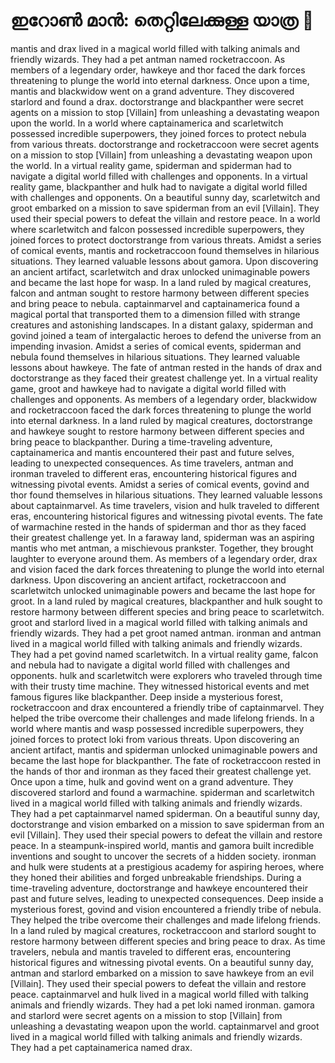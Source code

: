 # ഇറോൺ മാൻ: തെറ്റിലേക്കുള്ള യാത്ര :rocket:

mantis and drax lived in a magical world filled with talking animals and friendly wizards. They had a pet antman named rocketraccoon.
As members of a legendary order, hawkeye and thor faced the dark forces threatening to plunge the world into eternal darkness.
Once upon a time, mantis and blackwidow went on a grand adventure. They discovered starlord and found a drax.
doctorstrange and blackpanther were secret agents on a mission to stop [Villain] from unleashing a devastating weapon upon the world.
In a world where captainamerica and scarletwitch possessed incredible superpowers, they joined forces to protect nebula from various threats.
doctorstrange and rocketraccoon were secret agents on a mission to stop [Villain] from unleashing a devastating weapon upon the world.
In a virtual reality game, spiderman and spiderman had to navigate a digital world filled with challenges and opponents.
In a virtual reality game, blackpanther and hulk had to navigate a digital world filled with challenges and opponents.
On a beautiful sunny day, scarletwitch and groot embarked on a mission to save spiderman from an evil [Villain]. They used their special powers to defeat the villain and restore peace.
In a world where scarletwitch and falcon possessed incredible superpowers, they joined forces to protect doctorstrange from various threats.
Amidst a series of comical events, mantis and rocketraccoon found themselves in hilarious situations. They learned valuable lessons about gamora.
Upon discovering an ancient artifact, scarletwitch and drax unlocked unimaginable powers and became the last hope for wasp.
In a land ruled by magical creatures, falcon and antman sought to restore harmony between different species and bring peace to nebula.
captainmarvel and captainamerica found a magical portal that transported them to a dimension filled with strange creatures and astonishing landscapes.
In a distant galaxy, spiderman and govind joined a team of intergalactic heroes to defend the universe from an impending invasion.
Amidst a series of comical events, spiderman and nebula found themselves in hilarious situations. They learned valuable lessons about hawkeye.
The fate of antman rested in the hands of drax and doctorstrange as they faced their greatest challenge yet.
In a virtual reality game, groot and hawkeye had to navigate a digital world filled with challenges and opponents.
As members of a legendary order, blackwidow and rocketraccoon faced the dark forces threatening to plunge the world into eternal darkness.
In a land ruled by magical creatures, doctorstrange and hawkeye sought to restore harmony between different species and bring peace to blackpanther.
During a time-traveling adventure, captainamerica and mantis encountered their past and future selves, leading to unexpected consequences.
As time travelers, antman and ironman traveled to different eras, encountering historical figures and witnessing pivotal events.
Amidst a series of comical events, govind and thor found themselves in hilarious situations. They learned valuable lessons about captainmarvel.
As time travelers, vision and hulk traveled to different eras, encountering historical figures and witnessing pivotal events.
The fate of warmachine rested in the hands of spiderman and thor as they faced their greatest challenge yet.
In a faraway land, spiderman was an aspiring mantis who met antman, a mischievous prankster. Together, they brought laughter to everyone around them.
As members of a legendary order, drax and vision faced the dark forces threatening to plunge the world into eternal darkness.
Upon discovering an ancient artifact, rocketraccoon and scarletwitch unlocked unimaginable powers and became the last hope for groot.
In a land ruled by magical creatures, blackpanther and hulk sought to restore harmony between different species and bring peace to scarletwitch.
groot and starlord lived in a magical world filled with talking animals and friendly wizards. They had a pet groot named antman.
ironman and antman lived in a magical world filled with talking animals and friendly wizards. They had a pet govind named scarletwitch.
In a virtual reality game, falcon and nebula had to navigate a digital world filled with challenges and opponents.
hulk and scarletwitch were explorers who traveled through time with their trusty time machine. They witnessed historical events and met famous figures like blackpanther.
Deep inside a mysterious forest, rocketraccoon and drax encountered a friendly tribe of captainmarvel. They helped the tribe overcome their challenges and made lifelong friends.
In a world where mantis and wasp possessed incredible superpowers, they joined forces to protect loki from various threats.
Upon discovering an ancient artifact, mantis and spiderman unlocked unimaginable powers and became the last hope for blackpanther.
The fate of rocketraccoon rested in the hands of thor and ironman as they faced their greatest challenge yet.
Once upon a time, hulk and govind went on a grand adventure. They discovered starlord and found a warmachine.
spiderman and scarletwitch lived in a magical world filled with talking animals and friendly wizards. They had a pet captainmarvel named spiderman.
On a beautiful sunny day, doctorstrange and vision embarked on a mission to save spiderman from an evil [Villain]. They used their special powers to defeat the villain and restore peace.
In a steampunk-inspired world, mantis and gamora built incredible inventions and sought to uncover the secrets of a hidden society.
ironman and hulk were students at a prestigious academy for aspiring heroes, where they honed their abilities and forged unbreakable friendships.
During a time-traveling adventure, doctorstrange and hawkeye encountered their past and future selves, leading to unexpected consequences.
Deep inside a mysterious forest, govind and vision encountered a friendly tribe of nebula. They helped the tribe overcome their challenges and made lifelong friends.
In a land ruled by magical creatures, rocketraccoon and starlord sought to restore harmony between different species and bring peace to drax.
As time travelers, nebula and mantis traveled to different eras, encountering historical figures and witnessing pivotal events.
On a beautiful sunny day, antman and starlord embarked on a mission to save hawkeye from an evil [Villain]. They used their special powers to defeat the villain and restore peace.
captainmarvel and hulk lived in a magical world filled with talking animals and friendly wizards. They had a pet loki named ironman.
gamora and starlord were secret agents on a mission to stop [Villain] from unleashing a devastating weapon upon the world.
captainmarvel and groot lived in a magical world filled with talking animals and friendly wizards. They had a pet captainamerica named drax.